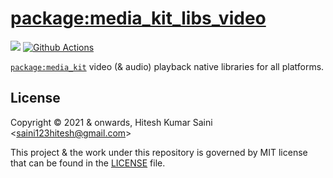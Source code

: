 # [package:media_kit_libs_video](https://github.com/media-kit/media-kit)

[![](https://img.shields.io/discord/1079685977523617792?color=33cd57&label=Discord&logo=discord&logoColor=discord)](https://discord.gg/h7qf2R9n57) [![Github Actions](https://github.com/media-kit/media-kit/actions/workflows/ci.yml/badge.svg)](https://github.com/media-kit/media-kit/actions/workflows/ci.yml)

[`package:media_kit`](https://github.com/media-kit/media-kit) video (& audio) playback native libraries for all platforms.

## License

Copyright © 2021 & onwards, Hitesh Kumar Saini <<saini123hitesh@gmail.com>>

This project & the work under this repository is governed by MIT license that can be found in the [LICENSE](./LICENSE) file.
